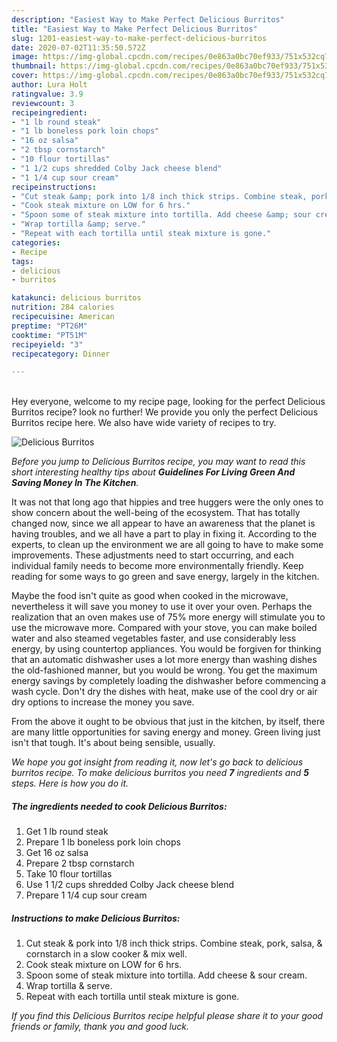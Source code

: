 ```yaml
---
description: "Easiest Way to Make Perfect Delicious Burritos"
title: "Easiest Way to Make Perfect Delicious Burritos"
slug: 1201-easiest-way-to-make-perfect-delicious-burritos
date: 2020-07-02T11:35:50.572Z
image: https://img-global.cpcdn.com/recipes/0e863a0bc70ef933/751x532cq70/delicious-burritos-recipe-main-photo.jpg
thumbnail: https://img-global.cpcdn.com/recipes/0e863a0bc70ef933/751x532cq70/delicious-burritos-recipe-main-photo.jpg
cover: https://img-global.cpcdn.com/recipes/0e863a0bc70ef933/751x532cq70/delicious-burritos-recipe-main-photo.jpg
author: Lura Holt
ratingvalue: 3.9
reviewcount: 3
recipeingredient:
- "1 lb round steak"
- "1 lb boneless pork loin chops"
- "16 oz salsa"
- "2 tbsp cornstarch"
- "10 flour tortillas"
- "1 1/2 cups shredded Colby Jack cheese blend"
- "1 1/4 cup sour cream"
recipeinstructions:
- "Cut steak &amp; pork into 1/8 inch thick strips. Combine steak, pork, salsa, &amp; cornstarch in a slow cooker &amp; mix well."
- "Cook steak mixture on LOW for 6 hrs."
- "Spoon some of steak mixture into tortilla. Add cheese &amp; sour cream."
- "Wrap tortilla &amp; serve."
- "Repeat with each tortilla until steak mixture is gone."
categories:
- Recipe
tags:
- delicious
- burritos

katakunci: delicious burritos 
nutrition: 284 calories
recipecuisine: American
preptime: "PT26M"
cooktime: "PT51M"
recipeyield: "3"
recipecategory: Dinner

---
```

<br>
Hey everyone, welcome to my recipe page, looking for the perfect Delicious Burritos recipe? look no further! We provide you only the perfect Delicious Burritos recipe here. We also have wide variety of recipes to try.
<br>


![Delicious Burritos](https://img-global.cpcdn.com/recipes/0e863a0bc70ef933/751x532cq70/delicious-burritos-recipe-main-photo.jpg)

<i>Before you jump to Delicious Burritos recipe, you may want to read this short interesting healthy tips about 
<strong>Guidelines For Living Green And Saving Money In The Kitchen</strong>.</i>
</br>

It was not that long ago that hippies and tree huggers were the only ones to show concern about the well-being of the ecosystem. That has totally changed now, since we all appear to have an awareness that the planet is having troubles, and we all have a part to play in fixing it. According to the experts, to clean up the environment we are all going to have to make some improvements. These adjustments need to start occurring, and each individual family needs to become more environmentally friendly. Keep reading for some ways to go green and save energy, largely in the kitchen.

Maybe the food isn't quite as good when cooked in the microwave, nevertheless it will save you money to use it over your oven. Perhaps the realization that an oven makes use of 75% more energy will stimulate you to use the microwave more. Compared with your stove, you can make boiled water and also steamed vegetables faster, and use considerably less energy, by using countertop appliances. You would be forgiven for thinking that an automatic dishwasher uses a lot more energy than washing dishes the old-fashioned manner, but you would be wrong. You get the maximum energy savings by completely loading the dishwasher before commencing a wash cycle. Don't dry the dishes with heat, make use of the cool dry or air dry options to increase the money you save.

From the above it ought to be obvious that just in the kitchen, by itself, there are many little opportunities for saving energy and money. Green living just isn't that tough. It's about being sensible, usually.


<i>We hope you got insight from reading it, now let's go back to delicious burritos recipe. To make delicious burritos you need <strong>7</strong> ingredients and <strong>5</strong> steps. Here is how you do it.
</i>

##### The ingredients needed to cook Delicious Burritos:

1. Get 1 lb round steak
1. Prepare 1 lb boneless pork loin chops
1. Get 16 oz salsa
1. Prepare 2 tbsp cornstarch
1. Take 10 flour tortillas
1. Use 1 1/2 cups shredded Colby Jack cheese blend
1. Prepare 1 1/4 cup sour cream


##### Instructions to make Delicious Burritos:

1. Cut steak &amp; pork into 1/8 inch thick strips. Combine steak, pork, salsa, &amp; cornstarch in a slow cooker &amp; mix well.
1. Cook steak mixture on LOW for 6 hrs.
1. Spoon some of steak mixture into tortilla. Add cheese &amp; sour cream.
1. Wrap tortilla &amp; serve.
1. Repeat with each tortilla until steak mixture is gone.


<i>If you find this Delicious Burritos recipe helpful please share it to your good friends or family, thank you and good luck.</i>
